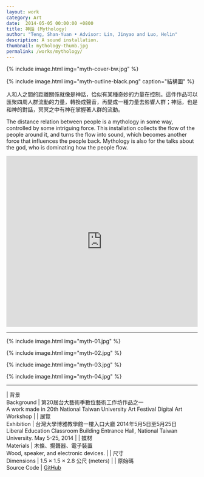 ```yaml
---
layout: work 
category: Art
date:  2014-05-05 00:00:00 +0800
title: 神話 (Mythology)
author: "Teng, Shan-Yuan • Advisor: Lin, Jinyao and Luo, Helin"
description: A sound installation.
thumbnail: mythology-thumb.jpg
permalink: /works/mythology/
---
```


{% include image.html
           img="myth-cover-bw.jpg" %}


{% include image.html
           img="myth-outline-black.png"
           caption="結構圖" %}

人和人之間的距離關係就像是神話，恰似有某種奇妙的力量在控制。這件作品可以匯聚四周人群流動的力量，轉換成聲音，再變成一種力量去影響人群；神話，也是和神的對話，冥冥之中有神在掌握著人群的流動。

The distance relation between people is a mythology in some way, controlled by some intriguing force. This installation collects the flow of the people around it, and turns the flow into sound, which becomes another force that influences the people back. Mythology is also for the talks about the god, who is dominating how the people flow.


<div class="video-wrapper">
  <iframe width="100%" height="450" scrolling="no" frameborder="no" src="https://w.soundcloud.com/player/?url=https%3A//api.soundcloud.com/playlists/37334457&amp;auto_play=false&amp;hide_related=false&amp;show_comments=true&amp;show_user=true&amp;show_reposts=false&amp;visual=true"></iframe>
</div>

---

{% include image.html
           img="myth-01.jpg" %}

{% include image.html
           img="myth-02.jpg" %}

{% include image.html
           img="myth-03.jpg" %}

{% include image.html
           img="myth-04.jpg" %}

---

| 背景<br>Background | 第20屆台大藝術季數位藝術工作坊作品之一<br>A work made in 20th National Taiwan University Art Festival Digital Art Workshop | 
| 展覽<br>Exhibition | 台灣大學博雅教學館一樓入口大廳 2014年5月5日至5月25日 <br>Liberal Education Classroom Building Entrance Hall, National Taiwan University. May 5-25, 2014 |
| 媒材<br>Materials | 木條、揚聲器、電子裝置<br>Wood, speaker, and electronic devices. |
| 尺寸<br>Dimensions | 1.5 × 1.5 × 2.8 公尺 (meters) |
| 原始碼<br>Source Code | [GitHub](http://github.com/tanyuan/mythology)
